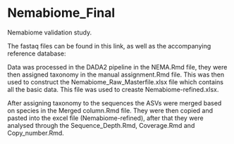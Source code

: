 # Nemabiome_Final
Nemabiome validation study. 

The fastaq files can be found in this link, as well as the accompanying reference database: 

Data was processed in the DADA2 pipeline in the NEMA.Rmd file, they were then assigned taxonomy in the manual assignment.Rmd file. This was then used to construct the Nemabiome_Raw_Masterfile.xlsx file which contains all the basic data. This file was used to creaste Nemabiome-refined.xlsx. 

After assigning taxonomy to the sequences the ASVs were merged based on species in the Merged column.Rmd file. They were then copied and pasted into the excel file (Nemabiome-refined), after that they were analysed through the Sequence_Depth.Rmd, Coverage.Rmd and Copy_number.Rmd. 
